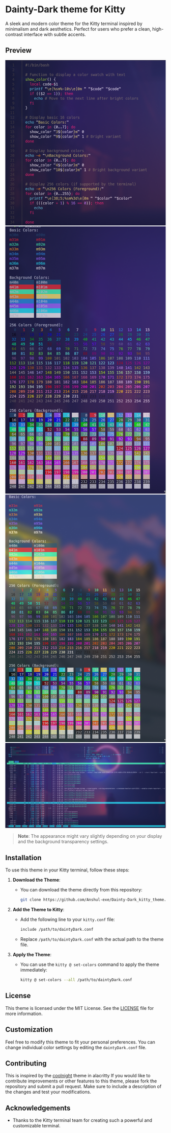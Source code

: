 # Dainty-Dark theme for Kitty

A sleek and modern color theme for the Kitty terminal inspired by minimalism and dark aesthetics. Perfect for users who prefer a clean, high-contrast interface with subtle accents.

## Preview

![Theme Preview](./screenshots/bat.png)
![colors](./screenshots/colors.png)
![colorss](./screenshots/colorss.png)
![htop](./screenshots/htop.png)

> **Note**: The appearance might vary slightly depending on your display and the background transparency settings.

## Installation

To use this theme in your Kitty terminal, follow these steps:

1. **Download the Theme**:

   - You can download the theme directly from this repository:
     ```bash
     git clone https://github.com/Anshul-exe/Dainty-Dark_kitty_theme.git
     ```

2. **Add the Theme to Kitty**:

   - Add the following line to your `kitty.conf` file:
     ```bash
     include /path/to/daintyDark.conf
     ```
   - Replace `/path/to/daintyDark.conf` with the actual path to the theme file.

3. **Apply the Theme**:
   - You can use the `kitty @ set-colors` command to apply the theme immediately:
     ```bash
     kitty @ set-colors --all /path/to/daintyDark.conf
     ```

## License

This theme is licensed under the MIT License. See the [LICENSE](./LICENSE) file for more information.

## Customization

Feel free to modify this theme to fit your personal preferences. You can change individual color settings by editing the `daintyDark.conf` file.

## Contributing

This is inspired by the [coolnight](https://github.com/josean-dev/dev-environment-files/blob/main/.config/alacritty/themes/themes/coolnight.toml) theme in alacritty
If you would like to contribute improvements or other features to this theme, please fork the repository and submit a pull request. Make sure to include a description of the changes and test your modifications.

## Acknowledgements

- Thanks to the Kitty terminal team for creating such a powerful and customizable terminal.
